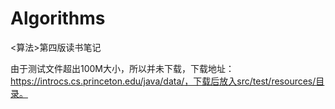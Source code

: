 # Algorithms
&lt;算法>第四版读书笔记
  
由于测试文件超出100M大小，所以并未下载，下载地址：https://introcs.cs.princeton.edu/java/data/，下载后放入src/test/resources/目录。

